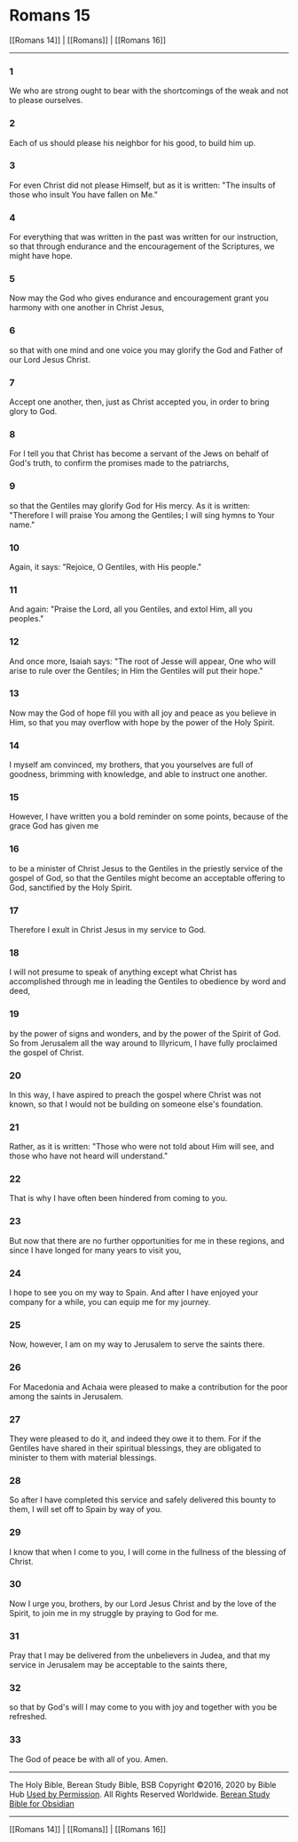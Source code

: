 # Romans 15

[[Romans 14]] | [[Romans]] | [[Romans 16]]

---

### 1
We who are strong ought to bear with the shortcomings of the weak and not to please ourselves.

### 2
Each of us should please his neighbor for his good, to build him up.

### 3
For even Christ did not please Himself, but as it is written: "The insults of those who insult You have fallen on Me."

### 4
For everything that was written in the past was written for our instruction, so that through endurance and the encouragement of the Scriptures, we might have hope.

### 5
Now may the God who gives endurance and encouragement grant you harmony with one another in Christ Jesus,

### 6
so that with one mind and one voice you may glorify the God and Father of our Lord Jesus Christ.

### 7
Accept one another, then, just as Christ accepted you, in order to bring glory to God.

### 8
For I tell you that Christ has become a servant of the Jews on behalf of God's truth, to confirm the promises made to the patriarchs,

### 9
so that the Gentiles may glorify God for His mercy. As it is written: "Therefore I will praise You among the Gentiles; I will sing hymns to Your name."

### 10
Again, it says: "Rejoice, O Gentiles, with His people."

### 11
And again: "Praise the Lord, all you Gentiles, and extol Him, all you peoples."

### 12
And once more, Isaiah says: "The root of Jesse will appear, One who will arise to rule over the Gentiles; in Him the Gentiles will put their hope."

### 13
Now may the God of hope fill you with all joy and peace as you believe in Him, so that you may overflow with hope by the power of the Holy Spirit.

### 14
I myself am convinced, my brothers, that you yourselves are full of goodness, brimming with knowledge, and able to instruct one another.

### 15
However, I have written you a bold reminder on some points, because of the grace God has given me

### 16
to be a minister of Christ Jesus to the Gentiles in the priestly service of the gospel of God, so that the Gentiles might become an acceptable offering to God, sanctified by the Holy Spirit.

### 17
Therefore I exult in Christ Jesus in my service to God.

### 18
I will not presume to speak of anything except what Christ has accomplished through me in leading the Gentiles to obedience by word and deed,

### 19
by the power of signs and wonders, and by the power of the Spirit of God. So from Jerusalem all the way around to Illyricum, I have fully proclaimed the gospel of Christ.

### 20
In this way, I have aspired to preach the gospel where Christ was not known, so that I would not be building on someone else's foundation.

### 21
Rather, as it is written: "Those who were not told about Him will see, and those who have not heard will understand."

### 22
That is why I have often been hindered from coming to you.

### 23
But now that there are no further opportunities for me in these regions, and since I have longed for many years to visit you,

### 24
I hope to see you on my way to Spain. And after I have enjoyed your company for a while, you can equip me for my journey.

### 25
Now, however, I am on my way to Jerusalem to serve the saints there.

### 26
For Macedonia and Achaia were pleased to make a contribution for the poor among the saints in Jerusalem.

### 27
They were pleased to do it, and indeed they owe it to them. For if the Gentiles have shared in their spiritual blessings, they are obligated to minister to them with material blessings.

### 28
So after I have completed this service and safely delivered this bounty to them, I will set off to Spain by way of you.

### 29
I know that when I come to you, I will come in the fullness of the blessing of Christ.

### 30
Now I urge you, brothers, by our Lord Jesus Christ and by the love of the Spirit, to join me in my struggle by praying to God for me.

### 31
Pray that I may be delivered from the unbelievers in Judea, and that my service in Jerusalem may be acceptable to the saints there,

### 32
so that by God's will I may come to you with joy and together with you be refreshed.

### 33
The God of peace be with all of you. Amen.

---

The Holy Bible, Berean Study Bible, BSB
Copyright ©2016, 2020 by Bible Hub
[Used by Permission](https://berean.bible/terms.htm). All Rights Reserved Worldwide.
[Berean Study Bible for Obsidian](https://github.com/gapmiss/berean-study-bible-for-obsidian)

---

[[Romans 14]] | [[Romans]] | [[Romans 16]]

